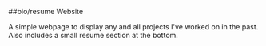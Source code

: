 ##bio/resume Website

A simple webpage to display any and all projects I've worked on in
the past. Also includes a small resume section at the bottom. 